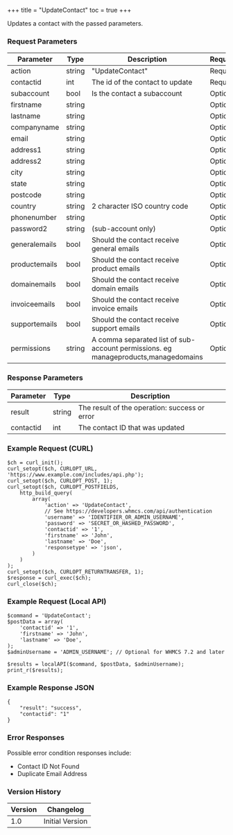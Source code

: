 +++
title = "UpdateContact"
toc = true
+++

Updates a contact with the passed parameters.

### Request Parameters

| Parameter | Type | Description | Required |
| --------- | ---- | ----------- | -------- |
| action | string | "UpdateContact" | Required |
| contactid | int | The id of the contact to update | Required |
| subaccount | bool | Is the contact a subaccount | Optional |
| firstname | string |  | Optional |
| lastname | string |  | Optional |
| companyname | string |  | Optional |
| email | string |  | Optional |
| address1 | string |  | Optional |
| address2 | string |  | Optional |
| city | string |  | Optional |
| state | string |  | Optional |
| postcode | string |  | Optional |
| country | string | 2 character ISO country code | Optional |
| phonenumber | string |  | Optional |
| password2 | string | (sub-account only) | Optional |
| generalemails | bool | Should the contact receive general emails | Optional |
| productemails | bool | Should the contact receive product emails | Optional |
| domainemails | bool | Should the contact receive domain emails | Optional |
| invoiceemails | bool | Should the contact receive invoice emails | Optional |
| supportemails | bool | Should the contact receive support emails | Optional |
| permissions | string | A comma separated list of sub-account permissions. eg manageproducts,managedomains | Optional |

### Response Parameters

| Parameter | Type | Description |
| --------- | ---- | ----------- |
| result | string | The result of the operation: success or error |
| contactid | int | The contact ID that was updated |


### Example Request (CURL)

```
$ch = curl_init();
curl_setopt($ch, CURLOPT_URL, 'https://www.example.com/includes/api.php');
curl_setopt($ch, CURLOPT_POST, 1);
curl_setopt($ch, CURLOPT_POSTFIELDS,
    http_build_query(
        array(
            'action' => 'UpdateContact',
            // See https://developers.whmcs.com/api/authentication
            'username' => 'IDENTIFIER_OR_ADMIN_USERNAME',
            'password' => 'SECRET_OR_HASHED_PASSWORD',
            'contactid' => '1',
            'firstname' => 'John',
            'lastname' => 'Doe',
            'responsetype' => 'json',
        )
    )
);
curl_setopt($ch, CURLOPT_RETURNTRANSFER, 1);
$response = curl_exec($ch);
curl_close($ch);
```


### Example Request (Local API)

```
$command = 'UpdateContact';
$postData = array(
    'contactid' => '1',
    'firstname' => 'John',
    'lastname' => 'Doe',
);
$adminUsername = 'ADMIN_USERNAME'; // Optional for WHMCS 7.2 and later

$results = localAPI($command, $postData, $adminUsername);
print_r($results);
```


### Example Response JSON

```
{
    "result": "success",
    "contactid": "1"
}
```


### Error Responses

Possible error condition responses include:

* Contact ID Not Found
* Duplicate Email Address


### Version History

| Version | Changelog |
| ------- | --------- |
| 1.0 | Initial Version |

